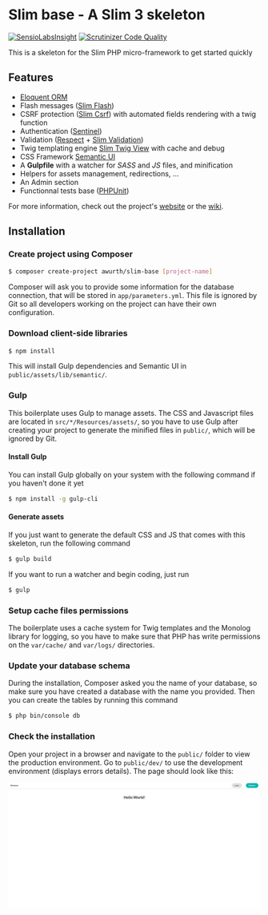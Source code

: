 # Slim base - A Slim 3 skeleton

[![SensioLabsInsight](https://insight.sensiolabs.com/projects/297ce2e4-166d-45d5-8d11-ae0651a8c7ac/mini.png)](https://insight.sensiolabs.com/projects/297ce2e4-166d-45d5-8d11-ae0651a8c7ac) [![Scrutinizer Code Quality](https://scrutinizer-ci.com/g/awurth/slim-base/badges/quality-score.png?b=master)](https://scrutinizer-ci.com/g/awurth/slim-base/?branch=master)

This is a skeleton for the Slim PHP micro-framework to get started quickly

## Features
- [Eloquent ORM](https://github.com/illuminate/database)
- Flash messages ([Slim Flash](https://github.com/slimphp/Slim-Flash))
- CSRF protection ([Slim Csrf](https://github.com/slimphp/Slim-Csrf)) with automated fields rendering with a twig function
- Authentication ([Sentinel](https://github.com/cartalyst/sentinel))
- Validation ([Respect](https://github.com/Respect/Validation) + [Slim Validation](https://github.com/awurth/slim-validation))
- Twig templating engine [Slim Twig View](https://github.com/slimphp/Twig-View) with cache and debug
- CSS Framework [Semantic UI](https://github.com/Semantic-Org/Semantic-UI)
- A **Gulpfile** with a watcher for *SASS* and *JS* files, and minification
- Helpers for assets management, redirections, ...
- An Admin section
- Functionnal tests base ([PHPUnit](https://github.com/sebastianbergmann/phpunit))

For more information, check out the project's [website](http://awurth.fr/doc/boilerplate/slim) or the [wiki](https://github.com/awurth/slim-base/wiki).

## Installation
### Create project using Composer
``` bash
$ composer create-project awurth/slim-base [project-name]
```

Composer will ask you to provide some information for the database connection, that will be stored in `app/parameters.yml`. This file is ignored by Git so all developers working on the project can have their own configuration.

### Download client-side libraries
``` bash
$ npm install
```
This will install Gulp dependencies and Semantic UI in `public/assets/lib/semantic/`.

### Gulp
This boilerplate uses Gulp to manage assets. The CSS and Javascript files are located in `src/*/Resources/assets/`, so you have to use Gulp after creating your project to generate the minified files in `public/`, which will be ignored by Git.

#### Install Gulp
You can install Gulp globally on your system with the following command if you haven't done it yet
``` bash
$ npm install -g gulp-cli
```

#### Generate assets
If you just want to generate the default CSS and JS that comes with this skeleton, run the following command
``` bash
$ gulp build
```

If you want to run a watcher and begin coding, just run
``` bash
$ gulp
```

### Setup cache files permissions
The boilerplate uses a cache system for Twig templates and the Monolog library for logging, so you have to make sure that PHP has write permissions on the `var/cache/` and `var/logs/` directories.

### Update your database schema
During the installation, Composer asked you the name of your database, so make sure you have created a database with the name you provided. Then you can create the tables by running this command
``` bash
$ php bin/console db
```

### Check the installation
Open your project in a browser and navigate to the `public/` folder to view the production environment.
Go to `public/dev/` to use the development environment (displays errors details). The page should look like this:

![Slim Base Homepage](home.png)
